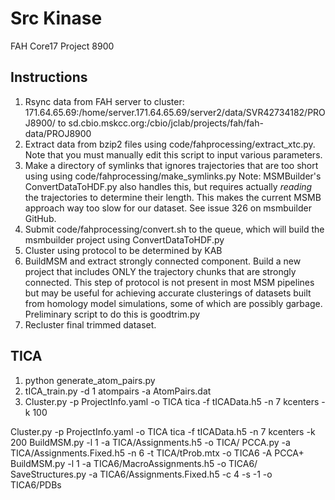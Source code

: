 Src Kinase
====

FAH Core17 Project 8900

Instructions
------------

1.  Rsync data from FAH server to cluster: 171.64.65.69:/home/server.171.64.65.69/server2/data/SVR42734182/PROJ8900/ to sd.cbio.mskcc.org:/cbio/jclab/projects/fah/fah-data/PROJ8900
2.  Extract data from bzip2 files using code/fahprocessing/extract_xtc.py.  Note that you must manually edit this script to input various parameters.
3.  Make a directory of symlinks that ignores trajectories that are too short using using code/fahprocessing/make_symlinks.py 
Note: MSMBuilder's ConvertDataToHDF.py also handles this, but requires actually *reading* the trajectories to determine their length.  This makes the current MSMB approach way too slow for our dataset.  See issue 326 on msmbuilder GitHub.
4.  Submit code/fahprocessing/convert.sh to the queue, which will build the msmbuilder project using ConvertDataToHDF.py
5.  Cluster using protocol to be determined by KAB
6.  BuildMSM and extract strongly connected component.  Build a new project that includes ONLY the trajectory chunks that are strongly connected.  This step of protocol is not present in most MSM pipelines but may be useful for achieving accurate clusterings of datasets built from homology model simulations, some of which are possibly garbage.  Preliminary script to do this is goodtrim.py
7.  Recluster final trimmed dataset.



TICA
----

1.  python generate_atom_pairs.py
2.  tICA_train.py -d 1 atompairs -a AtomPairs.dat
3.  Cluster.py -p ProjectInfo.yaml -o TICA tica -f tICAData.h5 -n 7 kcenters -k 100


Cluster.py -p ProjectInfo.yaml -o TICA tica -f tICAData.h5 -n 7 kcenters -k 200
BuildMSM.py -l 1 -a TICA/Assignments.h5 -o TICA/
PCCA.py -a TICA/Assignments.Fixed.h5 -n 6 -t TICA/tProb.mtx  -o TICA6 -A PCCA+
BuildMSM.py -l 1 -a TICA6/MacroAssignments.h5 -o TICA6/
SaveStructures.py -a TICA6/Assignments.Fixed.h5 -c 4 -s -1 -o TICA6/PDBs
